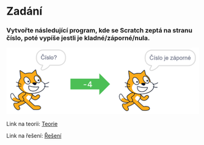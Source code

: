 # Zadání

### Vytvořte následující program, kde se Scratch zeptá na stranu číslo, poté vypíše jestli je kladné/záporné/nula.

![image](images/zadani.png)

Link na teorii: [Teorie](https://github.com/jaywor1/scratch/blob/main/obsah_%C4%8Dtverce/teorie.md)

Link na řešení: [Řešení](https://github.com/jaywor1/scratch/blob/main/obsah_%C4%8Dtverce/%C5%99e%C5%A1en%C3%AD.md)